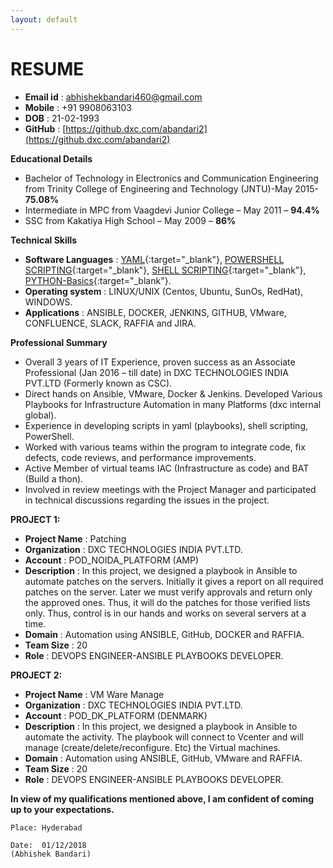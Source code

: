 ```yaml
---
layout: default
--- 
```

# RESUME

* **Email id**	: abhishekbandari460@gmail.com
* **Mobile**	: +91 9908063103
* **DOB**       : 21-02-1993
* **GitHub**	: [https://github.dxc.com/abandari2](https://github.dxc.com/abandari2)

**Educational Details**

* Bachelor of Technology in Electronics and Communication Engineering from Trinity College of Engineering and Technology (JNTU)-May 2015- **75.08%**
* Intermediate in MPC from Vaagdevi Junior College – May 2011 – **94.4%**
* SSC from Kakatiya High School – May 2009 – **86%**


**Technical Skills**

* **Software Languages** :  [YAML](https://en.wikipedia.org/wiki/YAML){:target="_blank"}, [POWERSHELL SCRIPTING](https://docs.microsoft.com/en-us/powershell/scripting/powershell-scripting?view=powershell-6){:target="_blank"}, [SHELL SCRIPTING](https://en.wikipedia.org/wiki/Shell_script){:target="_blank"}, [PYTHON-Basics](https://www.python.org/){:target="_blank"}.
* **Operating system**   :  LINUX/UNIX (Centos, Ubuntu, SunOs, RedHat), WINDOWS.
* **Applications**       :  ANSIBLE, DOCKER, JENKINS, GITHUB, VMware, CONFLUENCE, SLACK, RAFFIA and JIRA.
                                                                   

**Professional Summary**

* Overall 3 years of IT Experience, proven success as an Associate Professional (Jan 2016 – till date) in DXC TECHNOLOGIES INDIA PVT.LTD (Formerly known as CSC).
*	Direct hands on Ansible, VMware, Docker & Jenkins. Developed Various Playbooks for Infrastructure Automation in many Platforms (dxc internal global).
*	Experience in developing scripts in yaml (playbooks), shell scripting, PowerShell.
*	Worked with various teams within the program to integrate code, fix defects, code reviews, and performance improvements.
*	Active Member of virtual teams IAC (Infrastructure as code) and BAT (Build a thon).
*	Involved in review meetings with the Project Manager and participated in technical discussions regarding the issues in the project.
     

**PROJECT 1:**
	
* **Project Name**    :       Patching
* **Organization**    :	 DXC TECHNOLOGIES INDIA PVT.LTD.
* **Account**         :       POD_NOIDA_PLATFORM (AMP)
* **Description**     :	In this project, we designed a playbook in Ansible to automate patches on the servers. Initially it gives a report on all required patches on the server. Later we must verify approvals and return only the approved ones. Thus, it will do the patches for those verified lists only. Thus, control is in our hands and works on several servers at a time.
* **Domain**          :        Automation using ANSIBLE, GitHub, DOCKER and RAFFIA.
* **Team Size**       :	20
* **Role**            :       DEVOPS ENGINEER-ANSIBLE PLAYBOOKS DEVELOPER.

**PROJECT 2:**									
                                    
* **Project Name**    :   VM Ware Manage
* **Organization**    :	 DXC TECHNOLOGIES INDIA PVT.LTD.
* **Account**         :   POD_DK_PLATFORM (DENMARK)
* **Description**     :	In this project, we designed a playbook in Ansible to automate the activity. The playbook will connect to Vcenter and will manage (create/delete/reconfigure. Etc) the Virtual machines.
* **Domain**          :    Automation using ANSIBLE, GitHub, VMware and RAFFIA.
* **Team Size**       :	20
* **Role**            :    DEVOPS ENGINEER-ANSIBLE PLAYBOOKS DEVELOPER.

**In view of my qualifications mentioned above, I am confident of coming up to your expectations.**


```Place: Hyderabad```

```Date:  01/12/2018                       				                               (Abhishek Bandari)```
